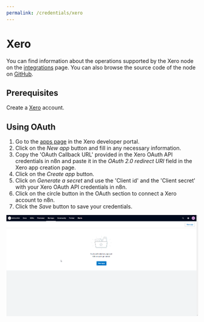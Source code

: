 ```yaml
---
permalink: /credentials/xero
---
```


# Xero

You can find information about the operations supported by the Xero node on the [integrations](https://n8n.io/integrations/n8n-nodes-base.xero) page. You can also browse the source code of the node on [GitHub](https://github.com/n8n-io/n8n/tree/master/packages/nodes-base/nodes/Xero).

## Prerequisites

Create a [Xero](https://www.xero.com/) account.

## Using OAuth

1. Go to the [apps page](https://developer.xero.com/myapps) in the Xero developer portal.
2. Click on the *New app* button and fill in any necessary information.
3. Copy the 'OAuth Callback URL' provided in the Xero OAuth API credentials in n8n and paste it in the *OAuth 2.0 redirect URI* field in the Xero app creation page.
4. Click on the *Create app* button.
5. Click on *Generate a secret* and use the 'Client id' and the 'Client secret' with your Xero OAuth API credentials in n8n.
6. Click on the circle button in the OAuth section to connect a Xero account to n8n.
7. Click the *Save* button to save your credentials.

![Getting Xero Oauth Credentials](./using-oauth.gif)
